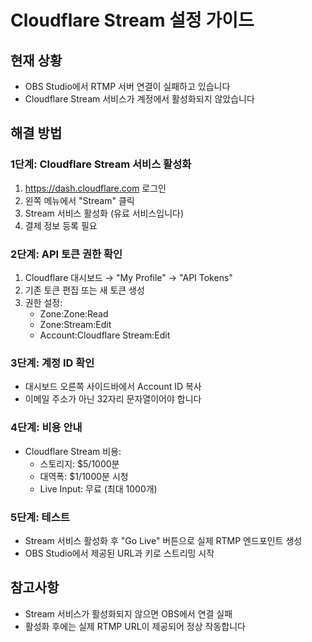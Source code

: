 # Cloudflare Stream 설정 가이드

## 현재 상황
- OBS Studio에서 RTMP 서버 연결이 실패하고 있습니다
- Cloudflare Stream 서비스가 계정에서 활성화되지 않았습니다

## 해결 방법

### 1단계: Cloudflare Stream 서비스 활성화
1. https://dash.cloudflare.com 로그인
2. 왼쪽 메뉴에서 "Stream" 클릭
3. Stream 서비스 활성화 (유료 서비스입니다)
4. 결제 정보 등록 필요

### 2단계: API 토큰 권한 확인
1. Cloudflare 대시보드 → "My Profile" → "API Tokens"
2. 기존 토큰 편집 또는 새 토큰 생성
3. 권한 설정:
   - Zone:Zone:Read
   - Zone:Stream:Edit
   - Account:Cloudflare Stream:Edit

### 3단계: 계정 ID 확인
- 대시보드 오른쪽 사이드바에서 Account ID 복사
- 이메일 주소가 아닌 32자리 문자열이어야 합니다

### 4단계: 비용 안내
- Cloudflare Stream 비용:
  - 스토리지: $5/1000분
  - 대역폭: $1/1000분 시청
  - Live Input: 무료 (최대 1000개)

### 5단계: 테스트
- Stream 서비스 활성화 후 "Go Live" 버튼으로 실제 RTMP 엔드포인트 생성
- OBS Studio에서 제공된 URL과 키로 스트리밍 시작

## 참고사항
- Stream 서비스가 활성화되지 않으면 OBS에서 연결 실패
- 활성화 후에는 실제 RTMP URL이 제공되어 정상 작동합니다